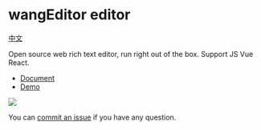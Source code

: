 # wangEditor editor

[中文](./README.md)

Open source web rich text editor, run right out of the box. Support JS Vue React.

- [Document](https://www.wangeditor.com/en/)
- [Demo](https://www.wangeditor.com/demo/?lang=en)

![](../../docs/images/editor-en.png)

You can [commit an issue]((https://github.com/wangeditor-next/wangeditor-next/issues)) if you have any question.
